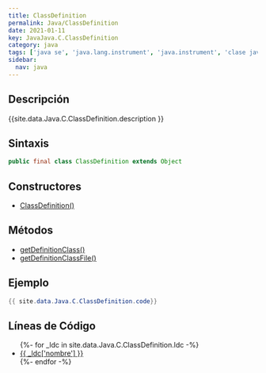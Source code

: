 ```yaml
---
title: ClassDefinition
permalink: Java/ClassDefinition
date: 2021-01-11
key: JavaJava.C.ClassDefinition
category: java
tags: ['java se', 'java.lang.instrument', 'java.instrument', 'clase java', 'Java 1.5']
sidebar: 
  nav: java
---
```


## Descripción
{{site.data.Java.C.ClassDefinition.description }}

## Sintaxis
~~~java
public final class ClassDefinition extends Object
~~~

## Constructores
* [ClassDefinition()](/Java/ClassDefinition/ClassDefinition/)

## Métodos
* [getDefinitionClass()](/Java/ClassDefinition/getDefinitionClass)
* [getDefinitionClassFile()](/Java/ClassDefinition/getDefinitionClassFile)

## Ejemplo
~~~java
{{ site.data.Java.C.ClassDefinition.code}}
~~~

## Líneas de Código
<ul>
{%- for _ldc in site.data.Java.C.ClassDefinition.ldc -%}
   <li>
       <a href="{{_ldc['url'] }}">{{ _ldc['nombre'] }}</a>
   </li>
{%- endfor -%}
</ul>
